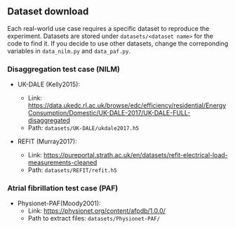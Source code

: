 ## Dataset download
Each real-world use case requires a specific dataset to reproduce the experiment.
Datasets are stored under `datasets/<dataset name>` for the code to find it.
If you decide to use other datasets, change the correponding variables in
`data_nilm.py` and `data_paf.py`.

### Disaggregation test case (NILM)
- UK-DALE (Kelly2015):
    - Link: https://data.ukedc.rl.ac.uk/browse/edc/efficiency/residential/EnergyConsumption/Domestic/UK-DALE-2017/UK-DALE-FULL-disaggregated
    - Path: `datasets/UK-DALE/ukdale2017.h5`

- REFIT (Murray2017):
    - Link: https://pureportal.strath.ac.uk/en/datasets/refit-electrical-load-measurements-cleaned
    - Path: `datasets/REFIT/refit.h5`

### Atrial fibrillation test case (PAF)
- Physionet-PAF(Moody2001):
    - Link: https://physionet.org/content/afpdb/1.0.0/
    - Path to extract files: `datasets/Physionet-PAF/`
